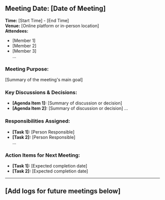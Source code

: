 ## Meeting Date: [Date of Meeting]
**Time:** [Start Time] - [End Time]  
**Venue:** [Online platform or in-person location]  
**Attendees:**  
- [Member 1]  
- [Member 2]  
- [Member 3]  
...

### Meeting Purpose:
[Summary of the meeting's main goal]

### Key Discussions & Decisions:
- **[Agenda Item 1]:** [Summary of discussion or decision]
- **[Agenda Item 2]:** [Summary of discussion or decision]
...

### Responsibilities Assigned:
- **[Task 1]:** [Person Responsible]  
- **[Task 2]:** [Person Responsible]  
...

### Action Items for Next Meeting:
- **[Task 1]:** [Expected completion date]
- **[Task 2]:** [Expected completion date]

---

## [Add logs for future meetings below]

